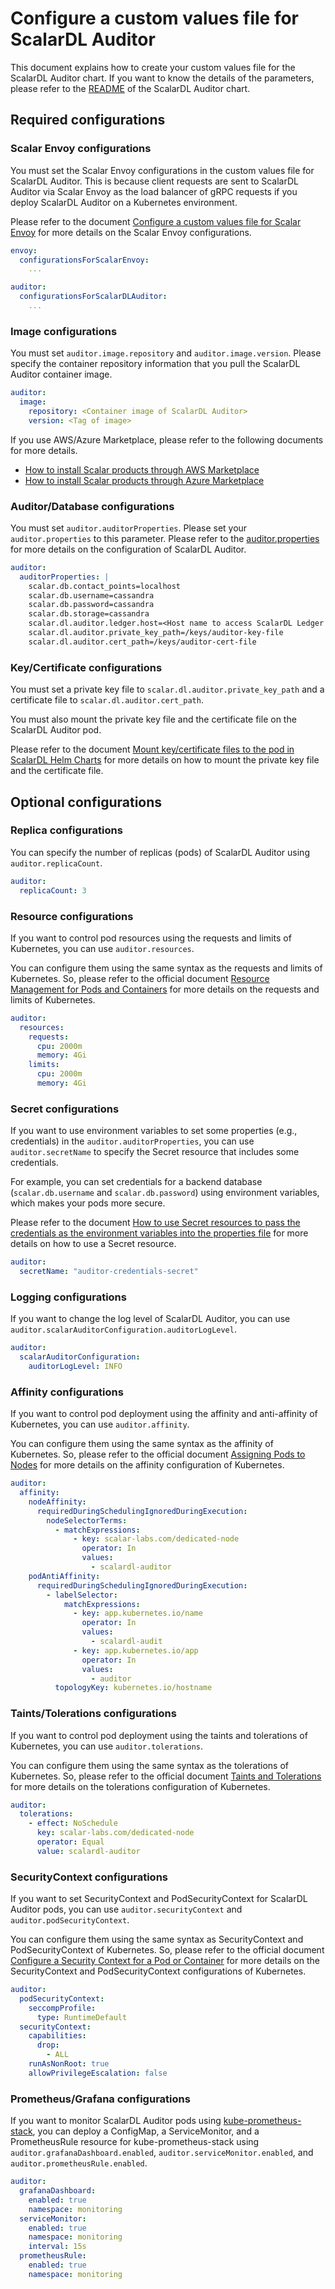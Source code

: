 # Configure a custom values file for ScalarDL Auditor

This document explains how to create your custom values file for the ScalarDL Auditor chart. If you want to know the details of the parameters, please refer to the [README](https://github.com/scalar-labs/helm-charts/blob/main/charts/scalardl-audit/README.md) of the ScalarDL Auditor chart.

## Required configurations

### Scalar Envoy configurations

You must set the Scalar Envoy configurations in the custom values file for ScalarDL Auditor. This is because client requests are sent to ScalarDL Auditor via Scalar Envoy as the load balancer of gRPC requests if you deploy ScalarDL Auditor on a Kubernetes environment.

Please refer to the document [Configure a custom values file for Scalar Envoy](configure-custom-values-envoy.md) for more details on the Scalar Envoy configurations.

```yaml
envoy:
  configurationsForScalarEnvoy: 
    ...

auditor:
  configurationsForScalarDLAuditor: 
    ...
```

### Image configurations

You must set `auditor.image.repository` and `auditor.image.version`. Please specify the container repository information that you pull the ScalarDL Auditor container image.

```yaml
auditor:
  image:
    repository: <Container image of ScalarDL Auditor>
    version: <Tag of image>
```

If you use AWS/Azure Marketplace, please refer to the following documents for more details.

* [How to install Scalar products through AWS Marketplace](https://github.com/scalar-labs/scalar-kubernetes/blob/master/docs/AwsMarketplaceGuide.md)
* [How to install Scalar products through Azure Marketplace](https://github.com/scalar-labs/scalar-kubernetes/blob/master/docs/AzureMarketplaceGuide.md)

### Auditor/Database configurations

You must set `auditor.auditorProperties`. Please set your `auditor.properties` to this parameter. Please refer to the [auditor.properties](https://github.com/scalar-labs/scalar/blob/master/auditor/conf/auditor.properties) for more details on the configuration of ScalarDL Auditor.

```yaml
auditor:
  auditorProperties: |
    scalar.db.contact_points=localhost
    scalar.db.username=cassandra
    scalar.db.password=cassandra
    scalar.db.storage=cassandra
    scalar.dl.auditor.ledger.host=<Host name to access ScalarDL Ledger pods>
    scalar.dl.auditor.private_key_path=/keys/auditor-key-file
    scalar.dl.auditor.cert_path=/keys/auditor-cert-file
```

### Key/Certificate configurations

You must set a private key file to `scalar.dl.auditor.private_key_path` and a certificate file to `scalar.dl.auditor.cert_path`.

You must also mount the private key file and the certificate file on the ScalarDL Auditor pod.

Please refer to the document [Mount key/certificate files to the pod in ScalarDL Helm Charts](mount-key-and-cert-for-scalardl.md) for more details on how to mount the private key file and the certificate file.

## Optional configurations

### Replica configurations

You can specify the number of replicas (pods) of ScalarDL Auditor using `auditor.replicaCount`.

```yaml
auditor:
  replicaCount: 3
```

### Resource configurations

If you want to control pod resources using the requests and limits of Kubernetes, you can use `auditor.resources`.

You can configure them using the same syntax as the requests and limits of Kubernetes. So, please refer to the official document [Resource Management for Pods and Containers](https://kubernetes.io/docs/concepts/configuration/manage-resources-containers/) for more details on the requests and limits of Kubernetes.

```yaml
auditor:
  resources:
    requests:
      cpu: 2000m
      memory: 4Gi
    limits:
      cpu: 2000m
      memory: 4Gi
```

### Secret configurations

If you want to use environment variables to set some properties (e.g., credentials) in the `auditor.auditorProperties`, you can use `auditor.secretName` to specify the Secret resource that includes some credentials.

For example, you can set credentials for a backend database (`scalar.db.username` and `scalar.db.password`) using environment variables, which makes your pods more secure.

Please refer to the document [How to use Secret resources to pass the credentials as the environment variables into the properties file](./use-secret-for-credentilas.md) for more details on how to use a Secret resource.

```yaml
auditor:
  secretName: "auditor-credentials-secret"
```

### Logging configurations

If you want to change the log level of ScalarDL Auditor, you can use `auditor.scalarAuditorConfiguration.auditorLogLevel`.

```yaml
auditor:
  scalarAuditorConfiguration:
    auditorLogLevel: INFO
```

### Affinity configurations

If you want to control pod deployment using the affinity and anti-affinity of Kubernetes, you can use `auditor.affinity`.

You can configure them using the same syntax as the affinity of Kubernetes. So, please refer to the official document [Assigning Pods to Nodes](https://kubernetes.io/docs/concepts/scheduling-eviction/assign-pod-node/) for more details on the affinity configuration of Kubernetes.

```yaml
auditor:
  affinity:
    nodeAffinity:
      requiredDuringSchedulingIgnoredDuringExecution:
        nodeSelectorTerms:
          - matchExpressions:
              - key: scalar-labs.com/dedicated-node
                operator: In
                values:
                  - scalardl-auditor
    podAntiAffinity:
      requiredDuringSchedulingIgnoredDuringExecution:
        - labelSelector:
            matchExpressions:
              - key: app.kubernetes.io/name
                operator: In
                values:
                  - scalardl-audit
              - key: app.kubernetes.io/app
                operator: In
                values:
                  - auditor
          topologyKey: kubernetes.io/hostname
```

### Taints/Tolerations configurations

If you want to control pod deployment using the taints and tolerations of Kubernetes, you can use `auditor.tolerations`.

You can configure them using the same syntax as the tolerations of Kubernetes. So, please refer to the official document [Taints and Tolerations](https://kubernetes.io/docs/concepts/scheduling-eviction/taint-and-toleration/) for more details on the tolerations configuration of Kubernetes.

```yaml
auditor:
  tolerations:
    - effect: NoSchedule
      key: scalar-labs.com/dedicated-node
      operator: Equal
      value: scalardl-auditor
```

### SecurityContext configurations

If you want to set SecurityContext and PodSecurityContext for ScalarDL Auditor pods, you can use `auditor.securityContext` and `auditor.podSecurityContext`.

You can configure them using the same syntax as SecurityContext and PodSecurityContext of Kubernetes. So, please refer to the official document [Configure a Security Context for a Pod or Container](https://kubernetes.io/docs/tasks/configure-pod-container/security-context/) for more details on the SecurityContext and PodSecurityContext configurations of Kubernetes.

```yaml
auditor:
  podSecurityContext:
    seccompProfile:
      type: RuntimeDefault
  securityContext:
    capabilities:
      drop:
        - ALL
    runAsNonRoot: true
    allowPrivilegeEscalation: false
```

### Prometheus/Grafana configurations

If you want to monitor ScalarDL Auditor pods using [kube-prometheus-stack](https://github.com/prometheus-community/helm-charts/tree/main/charts/kube-prometheus-stack), you can deploy a ConfigMap, a ServiceMonitor, and a PrometheusRule resource for kube-prometheus-stack using `auditor.grafanaDashboard.enabled`, `auditor.serviceMonitor.enabled`, and `auditor.prometheusRule.enabled`.

```yaml
auditor:
  grafanaDashboard:
    enabled: true
    namespace: monitoring
  serviceMonitor:
    enabled: true
    namespace: monitoring
    interval: 15s
  prometheusRule:
    enabled: true
    namespace: monitoring
```
